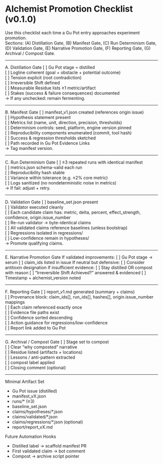# Alchemist Promotion Checklist (v0.1.0)

Use this checklist each time a Gu Pot entry approaches experiment promotion.  
Sections: (A) Distillation Gate, (B) Manifest Gate, (C) Run Determinism Gate, (D) Validation Gate, (E) Narrative Promotion Gate, (F) Reporting Gate, (G) Archival / Compost Gate.

----------------------------------------------------------------
A. Distillation Gate
[ ] Gu Pot stage = distilled  
[ ] Logline coherent (goal + obstacle + potential outcome)  
[ ] Tension explicit (root contradiction)  
[ ] Irreversible Shift defined  
[ ] Measurable Residue lists ≥1 metric/artifact  
[ ] Stakes (success & failure consequences) documented  
→ If any unchecked: remain fermenting.

----------------------------------------------------------------
B. Manifest Gate
[ ] manifest_v1.json created (references origin issue)  
[ ] Hypothesis statement present  
[ ] Metrics list (name, unit, direction, precision, thresholds)  
[ ] Determinism controls: seed, platform, engine version pinned  
[ ] Reproducibility components enumerated (commit, tool hash)  
[ ] Success & regression thresholds sketched  
[ ] Path recorded in Gu Pot Evidence Links  
→ Tag manifest version.

----------------------------------------------------------------
C. Run Determinism Gate
[ ] ≥3 repeated runs with identical manifest  
[ ] metrics.json schema-valid each run  
[ ] Reproducibility hash stable  
[ ] Variance within tolerance (e.g. ±2% core metric)  
[ ] Logs sanitized (no nondeterministic noise in metrics)  
→ If fail: adjust + retry.

----------------------------------------------------------------
D. Validation Gate
[ ] baseline_set.json present  
[ ] Validator executed cleanly  
[ ] Each candidate claim has: metric, delta, percent, effect_strength, confidence, origin.issue_number  
[ ] Re-run validator → byte-identical claims  
[ ] All validated claims reference baselines (unless bootstrap)  
[ ] Regressions isolated in regressions/  
[ ] Low-confidence remain in hypotheses/  
→ Promote qualifying claims.

----------------------------------------------------------------
E. Narrative Promotion Gate
If validated improvements:
  [ ] Gu Pot stage → serum
  [ ] claim_ids listed in issue
If neutral but defensive:
  [ ] Consider antitoxin designation
If insufficient evidence:
  [ ] Stay distilled OR compost with reason
[ ] “Irreversible Shift Achieved?” answered & evidenced
[ ] Timestamp + alchemist_version noted

----------------------------------------------------------------
F. Reporting Gate
[ ] report_v1.md generated (summary + claims)  
[ ] Provenance block: claim_ids[], run_ids[], hashes[], origin.issue_number mappings  
[ ] Each claim referenced exactly once  
[ ] Evidence file paths exist  
[ ] Confidence sorted descending  
[ ] Action guidance for regressions/low-confidence  
[ ] Report link added to Gu Pot

----------------------------------------------------------------
G. Archival / Compost Gate
[ ] Stage set to compost  
[ ] Clear “why composted” narrative  
[ ] Residue listed (artifacts + locations)  
[ ] Lessons / anti-pattern extracted  
[ ] compost label applied  
[ ] Closing comment (optional)  

----------------------------------------------------------------
Minimal Artifact Set
- Gu Pot issue (distilled)
- manifest_vX.json
- runs/* (≥3)
- baseline_set.json
- claims/hypotheses/*.json
- claims/validated/*.json
- claims/regressions/*.json (optional)
- report/report_vX.md

Future Automation Hooks
- Distilled label → scaffold manifest PR
- First validated claim → bot comment
- Compost → archive script pointer